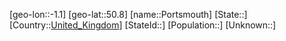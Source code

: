 ﻿---
location: [50.8,-1.1]
type: City
tags:
- geo/City


SpocWebEntityId: 33486
isDeleted: false
confidential: public

---
[geo-lon::-1.1]
[geo-lat::50.8]
[name::Portsmouth]
[State::]
[Country::[United_Kingdom](geo/Continent/Europe/United_Kingdom.md)]
[StateId::]
[Population::]
[Unknown::]

